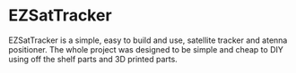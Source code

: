 # EZSatTracker
EZSatTracker is a simple, easy to build and use, satellite tracker and atenna positioner. The whole project was designed to be simple and cheap to DIY using off the shelf parts and 3D printed parts.
